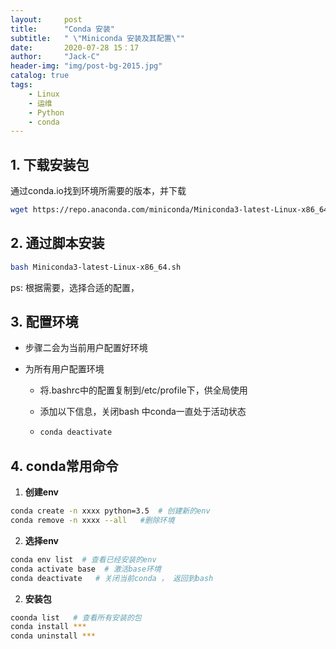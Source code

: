```yaml
---
layout:     post
title:      "Conda 安装"
subtitle:   " \"Miniconda 安装及其配置\""
date:       2020-07-28 15：17
author:     "Jack-C"
header-img: "img/post-bg-2015.jpg"
catalog: true
tags:
    - Linux
    - 运维
    - Python
    - conda
---
```




## 1. 下载安装包

通过<a>conda.io</a>找到环境所需要的版本，并下载

```bash
wget https://repo.anaconda.com/miniconda/Miniconda3-latest-Linux-x86_64.sh
```

## 2. 通过脚本安装

```bash
bash Miniconda3-latest-Linux-x86_64.sh
```

ps: 根据需要，选择合适的配置，

## 3. 配置环境

- 步骤二会为当前用户配置好环境

- 为所有用户配置环境

  - 将.bashrc中的配置复制到/etc/profile下，供全局使用

  -  添加以下信息，关闭bash 中conda一直处于活动状态

  - ```bash
    conda deactivate
    ```

## 4. conda常用命令

1.  **创建env**

   ```bash
   conda create -n xxxx python=3.5  # 创建新的env
   conda remove -n xxxx --all   #删除环境
   ```

2. **选择env**

```bash
conda env list  # 查看已经安装的env
conda activate base  # 激活base环境
conda deactivate   # 关闭当前conda ， 返回到bash
```

2.  **安装包**

   ```bash
   coonda list   # 查看所有安装的包
   conda install ***
   conda uninstall ***
   ```
